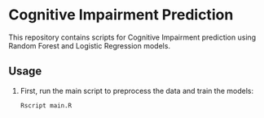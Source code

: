 # Cognitive Impairment Prediction

This repository contains scripts for Cognitive Impairment prediction using Random Forest and Logistic Regression models.

## Usage

1. First, run the main script to preprocess the data and train the models:
   ```shell
   Rscript main.R
